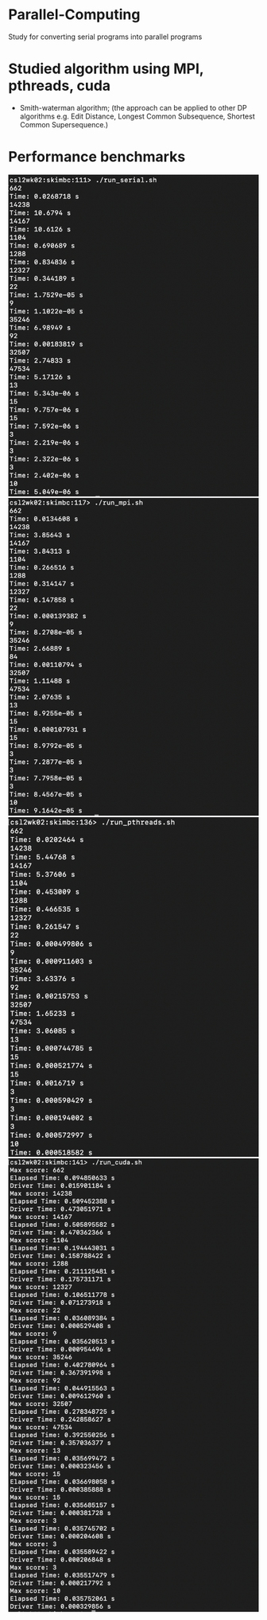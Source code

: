 # Parallel-Computing
Study for converting serial programs into parallel programs

# Studied algorithm using MPI, pthreads, cuda
* Smith-waterman algorithm; (the approach can be applied to other DP algorithms e.g. Edit Distance, Longest Common Subsequence, Shortest Common Supersequence.)

# Performance benchmarks
![image](https://github.com/reval59/Parallel-Computing/blob/master/screenshots/serial.png)
![image](https://github.com/reval59/Parallel-Computing/blob/master/screenshots/mpi.png)
![image](https://github.com/reval59/Parallel-Computing/blob/master/screenshots/pthread.png)
![image](https://github.com/reval59/Parallel-Computing/blob/master/screenshots/cuda.png)
